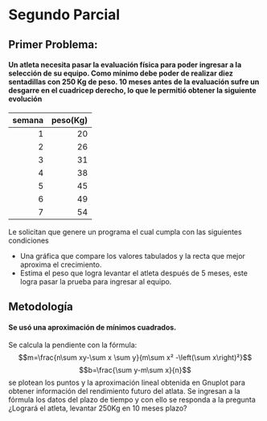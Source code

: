 # Segundo Parcial

## Primer Problema:
#### Un atleta necesita pasar la evaluación física para poder ingresar a la selección de su equipo. Como mínimo debe poder de realizar diez sentadillas con 250 Kg de peso. 10 meses antes de la evaluación sufre un desgarre en el cuadricep derecho, lo que le permitió obtener la siguiente evolución
|semana|peso(Kg)|
| ---:|---:|
|1|20|
|2|26|
|3|31|
|4|38|
|5|45|
|6|49|
|7|54|

Le solicitan que genere un programa el cual cumpla con las siguientes condiciones
- Una gráfica que compare los valores tabulados y la recta que mejor aproxima el crecimiento.
- Estima el peso que logra levantar el atleta después de 5 meses, este logra pasar la prueba para ingresar al equipo.
## Metodología
#### Se usó una aproximación de mínimos cuadrados.
Se calcula la pendiente con la fórmula:
$$m=\frac{n\sum xy-\sum x \sum y}{m\sum x² -\left(\sum x\right)²}$$
$$b=\frac{\sum y-m\sum x}{n}$$ 
se plotean los puntos y la aproximación lineal obtenida en Gnuplot para obtener información del rendimiento futuro del atlata.
Se ingresan a la fórmula los datos del plazo de tiempo y con ello se responda a la pregunta ¿Logrará el atleta, levantar 250Kg en 10 meses plazo?
